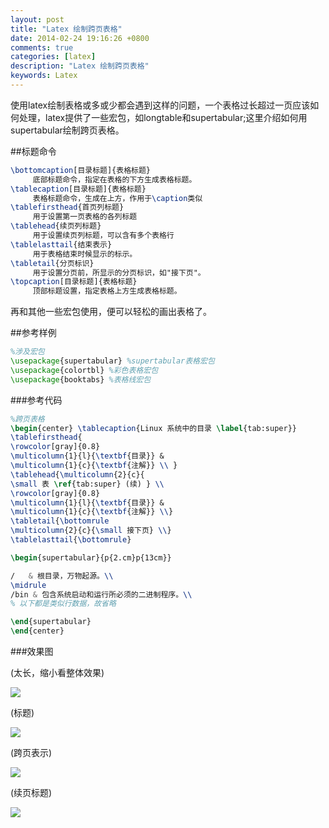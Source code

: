 ```yaml
---
layout: post
title: "Latex 绘制跨页表格"
date: 2014-02-24 19:16:26 +0800
comments: true
categories: [latex]
description: "Latex 绘制跨页表格" 
keywords: Latex 
---
```


使用latex绘制表格或多或少都会遇到这样的问题，一个表格过长超过一页应该如何处理，latex提供了一些宏包，如longtable和supertabular;这里介绍如何用supertabular绘制跨页表格。
<!--more-->
##标题命令
``` latex 宏包相关命令
\bottomcaption[目录标题]{表格标题}  
	 底部标题命令，指定在表格的下方生成表格标题。	
\tablecaption[目录标题]{表格标题}  
	 表格标题命令，生成在上方，作用于\caption类似	
\tablefirsthead{首页列标题}  
	 用于设置第一页表格的各列标题 	
\tablehead{续页列标题}  
	 用于设置续页列标题，可以含有多个表格行 	
\tablelasttail{结束表示}  
	 用于表格结束时候显示的标示。 	
\tabletail{分页标识}  
	 用于设置分页前，所显示的分页标识，如"接下页"。	
\topcaption[目录标题]{表格标题}  
	 顶部标题设置，指定表格上方生成表格标题。 	
```


再和其他一些宏包使用，便可以轻松的画出表格了。  

##参考样例

```latex 宏包
%涉及宏包
\usepackage{supertabular} %supertabular表格宏包
\usepackage{colortbl} %彩色表格宏包
\usepackage{booktabs} %表格线宏包
```

###参考代码

```latex
%跨页表格
\begin{center} \tablecaption{Linux 系统中的目录 \label{tab:super}}
\tablefirsthead{
\rowcolor[gray]{0.8}
\multicolumn{1}{l}{\textbf{目录}} & 
\multicolumn{1}{c}{\textbf{注解}} \\ }
\tablehead{\multicolumn{2}{c}{
\small 表 \ref{tab:super} (续) } \\
\rowcolor[gray]{0.8}
\multicolumn{1}{l}{\textbf{目录}} & 
\multicolumn{1}{c}{\textbf{注解}} \\}
\tabletail{\bottomrule
\multicolumn{2}{c}{\small 接下页} \\}
\tablelasttail{\bottomrule}

\begin{supertabular}{p{2.cm}p{13cm}}

/	& 根目录，万物起源。\\
\midrule
/bin & 包含系统启动和运行所必须的二进制程序。\\
% 以下都是类似行数据，故省略

\end{supertabular}
\end{center}
```

###效果图

(太长，缩小看整体效果)  

![](http://unkeltao.qiniudn.com/img/001.png) 

(标题)  

![](http://unkeltao.qiniudn.com/img/002.png) 

(跨页表示)  

![](http://unkeltao.qiniudn.com/img/003.png) 

(续页标题)  

![](http://unkeltao.qiniudn.com/img/004.png)
